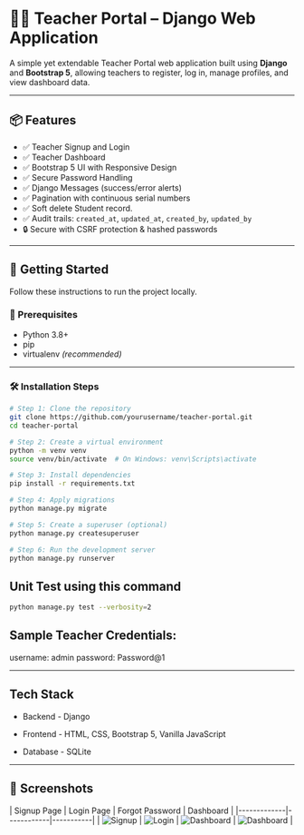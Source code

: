 # 🧑‍🏫 Teacher Portal – Django Web Application

A simple yet extendable Teacher Portal web application built using **Django** and **Bootstrap 5**, allowing teachers to register, log in, manage profiles, and view dashboard data.

---

## 📦 Features

- ✅ Teacher Signup and Login
- ✅ Teacher Dashboard
- ✅ Bootstrap 5 UI with Responsive Design
- ✅ Secure Password Handling
- ✅ Django Messages (success/error alerts)
- ✅ Pagination with continuous serial numbers
- ✅ Soft delete Student record.
- ✅ Audit trails: `created_at`, `updated_at`, `created_by`, `updated_by`
- 🔒 Secure with CSRF protection & hashed passwords

---

## 🚀 Getting Started

Follow these instructions to run the project locally.

### 🧰 Prerequisites

- Python 3.8+
- pip
- virtualenv *(recommended)*

---

### 🛠️ Installation Steps

```bash
# Step 1: Clone the repository
git clone https://github.com/yourusername/teacher-portal.git
cd teacher-portal

# Step 2: Create a virtual environment
python -m venv venv
source venv/bin/activate  # On Windows: venv\Scripts\activate

# Step 3: Install dependencies
pip install -r requirements.txt

# Step 4: Apply migrations
python manage.py migrate

# Step 5: Create a superuser (optional)
python manage.py createsuperuser

# Step 6: Run the development server
python manage.py runserver

```

## Unit Test using this command
```bash
python manage.py test --verbosity=2
````
## Sample Teacher Credentials: 
username: admin
password: Password@1

---
## Tech Stack

- Backend   - Django

- Frontend   - HTML, CSS, Bootstrap 5, Vanilla JavaScript

- Database   - SQLite

---

## 📸 Screenshots

| Signup Page | Login Page | Forgot Password | Dashboard |
|-------------|------------|-----------|
| ![Signup](screenshots/signup.png) | ![Login](screenshots/login.png) | ![Dashboard](screenshots/forgot_password.png) | ![Dashboard](screenshots/dashboard.png) |
